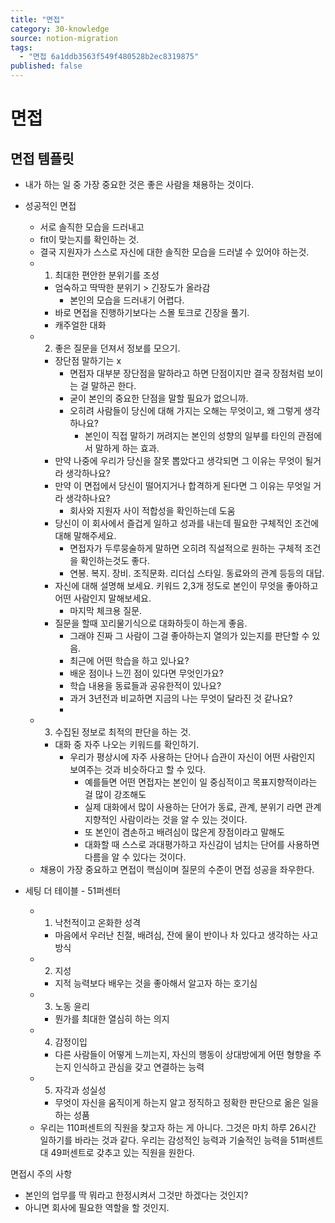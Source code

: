 ```yaml
---
title: "면접"
category: 30-knowledge
source: notion-migration
tags:
  - "면접 6a1ddb3563f549f480528b2ec8319875"
published: false
---
```


# 면접

## 면접 템플릿

* 내가 하는 일 중 가장 중요한 것은 좋은 사람을 채용하는 것이다.

* 성공적인 면접
  * 서로 솔직한 모습을 드러내고
  * fit이 맞는지를 확인하는 것.
  * 결국 지원자가 스스로 자신에 대한 솔직한 모습을 드러낼 수 있어야 하는것.
  * 1. 최대한 편안한 분위기를 조성
    * 엄숙하고 딱딱한 분위기 > 긴장도가 올라감
      * 본인의 모습을 드러내기 어렵다.
    * 바로 면접을 진행하기보다는 스몰 토크로 긴장을 풀기.
    * 캐주얼한 대화
  * 2. 좋은 질문을 던져서 정보를 모으기.
    * 장단점 말하기는 x
      * 면접자 대부분 장단점을 말하라고 하면 단점이지만 결국 장점처럼 보이는 걸 말하곤 한다.
      * 굳이 본인의 중요한 단점을 말할 필요가 없으니까.
      * 오히려 사람들이 당신에 대해 가지는 오해는 무엇이고, 왜 그렇게 생각하나요?
        * 본인이 직접 말하기 꺼려지는 본인의 성향의 일부를 타인의 관점에서 말하게 하는 효과.
    * 만약 나중에 우리가 당신을 잘못 뽑았다고 생각되면 그 이유는 무엇이 될거라 생각하나요?
    * 만약 이 면접에서 당신이 떨어지거나 합격하게 된다면 그 이유는 무엇일 거라 생각하나요?
      * 회사와 지원자 사이 적합성을 확인하는데 도움
    * 당신이 이 회사에서 즐겁게 일하고 성과를 내는데 필요한 구체적인 조건에 대해 말해주세요.
      * 면접자가 두루뭉술하게 말하면 오히려 직설적으로 원하는 구체적 조건을 확인하는것도 좋다.
      * 연봉. 복지. 장비. 조직문화. 리더십 스타일. 동료와의 관계 등등의 대답.
    * 자신에 대해 설명해 보세요. 키워드 2,3개 정도로 본인이 무엇을 좋아하고 어떤 사람인지 말해보세요.
      * 마지막 체크용 질문.
    * 질문을 할때 꼬리물기식으로 대화하듯이 하는게 좋음.
      * 그래야 진짜 그 사람이 그걸 좋아하는지 열의가 있는지를 판단할 수 있음.
      * 최근에 어떤 학습을 하고 있나요?
      * 배운 점이나 느낀 점이 있다면 무엇인가요?
      * 학습 내용을 동료들과 공유한적이 있나요?
      * 과거 3년전과 비교하면 지금의 나는 무엇이 달라진 것 같나요?
      *
  * 3. 수집된 정보로 최적의 판단을 하는 것.
    * 대화 중 자주 나오는 키워드를 확인하기.
      * 우리가 평상시에 자주 사용하는 단어나 습관이 자신이 어떤 사람인지 보여주는 것과 비슷하다고 할 수 있다.
        * 예를들면 어떤 면접자는 본인이 일 중심적이고 목표지향적이라는 걸 많이 강조해도
        * 실제 대화에서 많이 사용하는 단어가 동료, 관계, 분위기 라면 관계지향적인 사람이라는 것을 알 수 있는 것이다.
        * 또 본인이 겸손하고 배려심이 많은게 장점이라고 말해도
        * 대화할 때 스스로 과대평가하고 자신감이 넘치는 단어를 사용하면 다름을 알 수 있다는 것이다.
  * 채용이 가장 중요하고 면접이 핵심이며 질문의 수준이 면접 성공을 좌우한다.

* 세팅 더 테이블 - 51퍼센터
  * 1. 낙천적이고 온화한 성격
    * 마음에서 우러난 친절, 배려심, 잔에 물이 반이나 차 있다고 생각하는 사고방식
  * 2. 지성
    * 지적 능력보다 배우는 것을 좋아해서 알고자 하는 호기심
  * 3. 노동 윤리
    * 뭔가를 최대한 열심히 하는 의지
  * 4. 감정이입
    * 다른 사람들이 어떻게 느끼는지, 자신의 행동이 상대방에게 어떤 형향을 주는지 인식하고 관심을 갖고 연결하는 능력
  * 5. 자각과 성실성
    * 무엇이 자신을 움직이게 하는지 알고 정직하고 정확한 판단으로 옮은 일을 하는 성품
  * 우리는 110퍼센트의 직원을 찾고자 하는 게 아니다. 그것은 마치 하루 26시간 일하기를 바라는 것과 같다. 우리는 감성적인 능력과 기술적인 능력을 51퍼센트 대 49퍼센트로 갖추고 있는 직원을 원한다.

면접시 주의 사항

* 본인의 업무를 딱 뭐라고 한정시켜서 그것만 하겠다는 것인지?
* 아니면 회사에 필요한 역할을 할 것인지.
